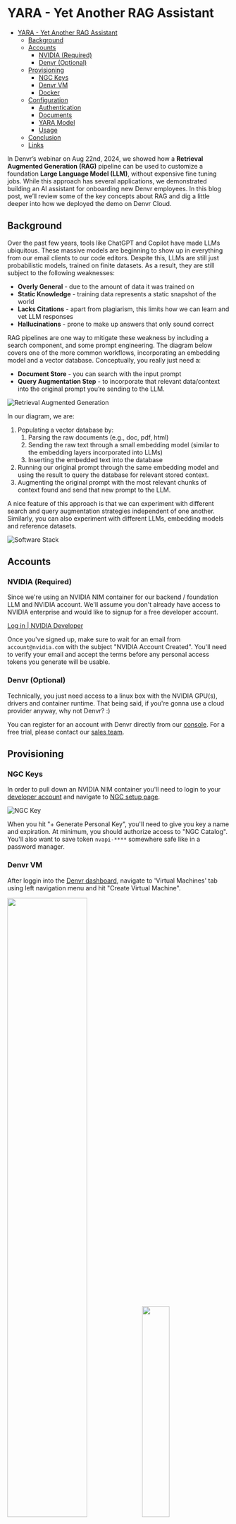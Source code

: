 # YARA - Yet Another RAG Assistant
- [YARA - Yet Another RAG Assistant](#yara---yet-another-rag-assistant)
  - [Background](#background)
  - [Accounts](#accounts)
    - [NVIDIA (Required)](#nvidia-required)
    - [Denvr (Optional)](#denvr-optional)
  - [Provisioning](#provisioning)
    - [NGC Keys](#ngc-keys)
    - [Denvr VM](#denvr-vm)
    - [Docker](#docker)
  - [Configuration](#configuration)
    - [Authentication](#authentication)
    - [Documents](#documents)
    - [YARA Model](#yara-model)
    - [Usage](#usage)
  - [Conclusion](#conclusion)
  - [Links](#links)

In Denvr’s webinar on Aug 22nd, 2024, we showed how a **Retrieval Augmented Generation (RAG)** pipeline can be used to customize a foundation **Large Language Model (LLM)**, without expensive fine tuning jobs. While this approach has several applications, we demonstrated building an AI assistant for onboarding new Denvr employees. In this blog post, we’ll review some of the key concepts about RAG and dig a little deeper into how we deployed the demo on Denvr Cloud.

## Background

Over the past few years, tools like ChatGPT and Copilot have made LLMs ubiquitous. These massive models are beginning to show up in everything from our email clients to our code editors. Despite this, LLMs are still just probabilistic models, trained on finite datasets. As a result, they are still subject to the following weaknesses:

- **Overly General** - due to the amount of data it was trained on
- **Static Knowledge** - training data represents a static snapshot of the world
- **Lacks Citations** - apart from plagiarism, this limits how we can learn and vet LLM responses
- **Hallucinations** - prone to make up answers that only sound correct

RAG pipelines are one way to mitigate these weakness by including a search component, and some prompt engineering. The diagram below covers one of the more common workflows, incorporating an embedding model and a vector database. Conceptually, you really just need a:

- **Document Store** - you can search with the input prompt
- **Query Augmentation Step** - to incorporate that relevant data/context into the original prompt you’re sending to the LLM.

![Retrieval Augmented Generation](assets/images/RAG.drawio.svg)

In our diagram, we are:

1. Populating a vector database by:
   1. Parsing the raw documents (e.g., doc, pdf, html)
   2. Sending the raw text through a small embedding model (similar to the embedding layers incorporated into LLMs)
   3. Inserting the embedded text into the database
2. Running our original prompt through the same embedding model and using the result to query the database for relevant stored context. 
3. Augmenting the original prompt with the most relevant chunks of context found and send that new prompt to the LLM. 

A nice feature of this approach is that we can experiment with different search and query augmentation strategies independent of one another. Similarly, you can also experiment with different LLMs, embedding models and reference datasets.

![Software Stack](assets/images/stack.drawio.svg)

## Accounts

### NVIDIA (Required)

Since we're using an NVIDIA NIM container for our backend / foundation LLM and NVIDIA account.
We'll assume you don't already have access to NVIDIA enterprise and would like to signup for a free developer account.

[Log in | NVIDIA Developer](https://developer.nvidia.com/login)

Once you've signed up, make sure to wait for an email from `account@nvidia.com` with the subject "NVIDIA Account Created".
You'll need to verify your email and accept the terms before any personal access tokens you generate will be usable.

### Denvr (Optional)

Technically, you just need access to a linux box with the NVIDIA GPU(s), drivers and container runtime.
That being said, if you're gonna use a cloud provider anyway, why not Denvr? :)

You can register for an account with Denvr directly from our [console](https://console.cloud.denvrdata.com/account/register-tenant). 
For a free trial, please contact our [sales team](https://www.denvrdata.com/contact-sales).


## Provisioning

### NGC Keys

In order to pull down an NVIDIA NIM container you'll need to login to your [developer account](https://developer.nvidia.com/login) and navigate to [NGC setup page](https://org.ngc.nvidia.com/setup/personal-keys).

![NGC Key](assets/images/ngc-key.png)


When you hit "+ Generate Personal Key", you'll need to give you key a name and expiration.
At minimum, you should authorize access to "NGC Catalog".
You'll also want to save token `nvapi-****` somewhere safe like in a password manager.

### Denvr VM

After loggin into the [Denvr dashboard](console.cloud.denvrdata.com), navigate to 'Virtual Machines' tab using left navigation menu and hit "Create Virtual Machine".

<p float="left">
    <img src="assets/images/denvr-console.webp" width=60%>
    <img src="assets/images/create-vm.png" width=35%>
</p>

We'll start by giving our VM a name and selecting the instance type we want from either the `on-demand` or `reserved` pools.

![Configure VM Instance](assets/images/config-vm-instance.png)

Next we'll select the OS and whether we want the NVIDIA drivers and docker container runtime environment preinstalled (recommended).

![Configure VM OS](assets/images/config-vm-os.avif)

We'll also specify any NFS shares (personal or shared) to mount in the VM.
Finally, we'll provide the SSH public key that we'll use to access the VM.

![Configure VM Access](assets/images/config-vm-access.png)

Hit Launch Instance and wait for the machine to come "ONLINE".

![VM Pending](assets/images/vm-pending.png)

### Docker

Now that we have our NGC key and Denvr VM we'll SSH into our machine.

```shell
> ssh ubuntu@<public_ip>
```
From this machine we'll just clone this demo repo and run the config.sh script

```shell
> git clone -b rf/yara https://github.com/denvrdata/denvrdemos.git
> cd denvrdemos/yara
> ./config.sh
```

TODO: Run config.sh and show output

**NOTE** - We've already provided a copy of Denvr's public docs used in the webinar in `data/webui/docs`, but feel free to remove these and add your own. For reference, the command used to download the .html files is provided below. Open WebUI should be able to parse common file formats like .txt, .html and .pdf files.

```
cd data/webui/docs
wget -q https://docs.denvrdata.com/docs/sitemap.xml --output-document - | grep -E -o "https://docs\.denvrdata\.com[^<]+" | wget -q -E -i - --wait 0
```

## Configuration

During our webinar we used a preconfigured docker container and simply stepped you through our changes.
In this section, we'll show you how to configure an Open WebUI RAG pipeline for yourself.
Feel free to play around with System Prompts, RAG Templates or use your own documents as we work through this section.

### Authentication

Assuming you haven't uncommented the line `WEBUI_AUTH=False` in the `compose.yml` file, you'll be prompted to create the initial admin account. 
For this example, we'll stick to simple email/password authentication.

TODO: Authentication screenshot

From here you can also add your friends and coworkers to your server.

TODO: Screenshots of User -> Admin Panel

From the same Admin Panel from above navigate to the settings tab.

TODO: Screenshot of the settings tab

If you navigate to "Connections"

TODO: Screenshot of connections

We'll see that our OpenAI API endpoint is pointed to `http://nim:8000/v1`. 
The password doesn't matter, but Open WebUI requires it.

### Documents

As previously mentioned, we've already provided our public Denvr docs at `/data/docs`.
Before we can have our AI assistant reference these documents we need to tell Open WebUI 
to scan these documents and store the embeddings in a vector database.
Thanksfully, Open WebUI comes with a default embedding model and a vector database.
From the settings tab shown earlier, navigate to the "Documents" page.

TODO: Screenshot of the Documents page

On this page, we'll just hit the `Scan` button and replace the RAG Template with the following:

```
**Generate Response to User Query**
**Step 1: Parse Context Information**
Extract and utilize relevant knowledge from the provided context within `<context></context>` XML tags.
**Step 2: Analyze User Query**
Carefully read and comprehend the user's query, pinpointing the key concepts, entities, and intent behind the question.
**Step 3: Determine Response**
If the answer to the user's query can be directly inferred from the context information, provide a concise and accurate response in the same language as the user's query.
**Step 4: Handle Uncertainty**
If you don't know the answer, simply state that you don't know. If the answer is not clear, ask the user for clarification to ensure an accurate response.
**Step 5: Respond in User's Language**
Maintain consistency by ensuring the response is in the same language as the user's query.
**Step 6: Provide Response**
Generate a clear, concise, and informative response to the user's query, adhering to the guidelines outlined above.
User Query: [query]
<context>
    [context]
</context>
```
This template is almost identical to the one used [here](https://medium.com/@kelvincampelo/how-ive-optimized-document-interactions-with-open-webui-and-rag-a-comprehensive-guide-65d1221729eb).
We just added the following guard.
```
If you don't know the answer, simply state that you don't know
```

Hit the `Save` button at the bottom an navigate the the `Workspace` seen in the left sidebar.

### YARA Model

From the `Workspace` you should see the base model configuration:

TODO: Picture of initial workspace

From here, select "Create a model"

TODO: Picture of Create model button

Fill out the following fields:

- Name: YARA
- Model ID: yara
- Base Model (From): meta/llama3-8b-instruct
- Description: Yet Another RAG Assistant

Model Params - System Prompt
"""
You are a friendly AI assistant for onboarding new Denvr Dataworks employees. 
Use a conversational tone and provide helpful and informative responses, utilizing external knowledge when possible.
"""

Under knowledge hit "Select Documents" and select COLLECTION - All Documents

Then hit save.


### Usage

Okay, now lets play around with some prompts on both the base Llama 3 model and our YARA configuration.

We'll start by selecting the Llama model from the "Workspace" window, and give it an easy questions like 

TODO: Screenshot of workspace model
```
What is an Large Language Model?
```
we'll get some reasonable output

Now we'll ask it about Denvr Dataworks.
```
What network bandwidth does Denvr Dataworks offer?
```

TODO: Screenshot of the chat

As we might have guessed, the base Llama model doesn't know anything about Denvr Dataworks.

Now we'll start another chat with our YARA model and ask it ths same question.

TODO: Screenshot of YARA chat


## Conclusion

In this guide, we reviewed what RAG pipelines are and why they're useful for building intelligent chat tools. We also stepped through deploying a simple RAG application on Denvr Cloud using:

- **NVIDIA NIM** - for our inference backend
- **Open WebUI** - for our chat interface and RAG pipeline

We also include instruction for adding your own documents and deploying this stack behind an HTTPS server with Caddy and nip.io.


## Links

NVIDIA:

- [Log in | NVIDIA Developer](https://developer.nvidia.com/login)
- [Getting Started | NVIDIA Docs](https://docs.nvidia.com/nim/large-language-models/latest/getting-started.html)
- [org.ngc.nvidia.com/setup/personal-keys](https://org.ngc.nvidia.com/setup/personal-keys)
- [Try NVIDIA NIM APIs](https://build.nvidia.com/explore/discover)

Caddy:
- [Caddy - The Ultimate Server wih Automatic HTTPS](https://caddyserver.com/)
- [nip.io - wildcard DNS for any IP Address](https://nip.io/)

